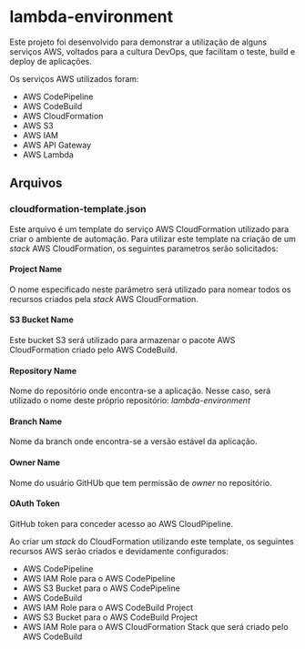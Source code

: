# lambda-environment
Este projeto foi desenvolvido para demonstrar a utilização de alguns serviços AWS, voltados para a cultura DevOps, que facilitam o teste, build e deploy de aplicações.

Os serviços AWS utilizados foram:
  - AWS CodePipeline
  - AWS CodeBuild
  - AWS CloudFormation
  - AWS S3
  - AWS IAM
  - AWS API Gateway
  - AWS Lambda

## Arquivos

### cloudformation-template.json
Este arquivo é um template do serviço AWS CloudFormation utilizado para criar o ambiente de automação. Para utilizar este template na criação de um *stack* AWS CloudFormation, os seguintes parametros serão solicitados:

#### Project Name
O nome especificado neste parâmetro será utilizado para nomear todos os recursos criados pela *stack* AWS CloudFormation.

#### S3 Bucket Name
Este bucket S3 será utilizado para armazenar o pacote AWS CloudFormation criado pelo AWS CodeBuild.

#### Repository Name
Nome do repositório onde encontra-se a aplicação. Nesse caso, será utilizado o nome deste próprio repositório: *lambda-environment*

#### Branch Name
Nome da branch onde encontra-se a versão estável da aplicação.

#### Owner Name
Nome do usuário GitHUb que tem permissão de *owner* no repositório.

#### OAuth Token
GitHub token para conceder acesso ao AWS CloudPipeline.

Ao criar um *stack* do CloudFormation utilizando este template, os seguintes recursos AWS serão criados e devidamente configurados:
  - AWS CodePipeline 
  - AWS IAM Role para o AWS CodePipeline
  - AWS S3 Bucket para o AWS CodePipeline
  - AWS CodeBuild
  - AWS IAM Role para o AWS CodeBuild Project
  - AWS S3 Bucket para o AWS CodeBuild Project
  - AWS IAM Role para o AWS CloudFormation Stack que será criado pelo AWS CodeBuild

